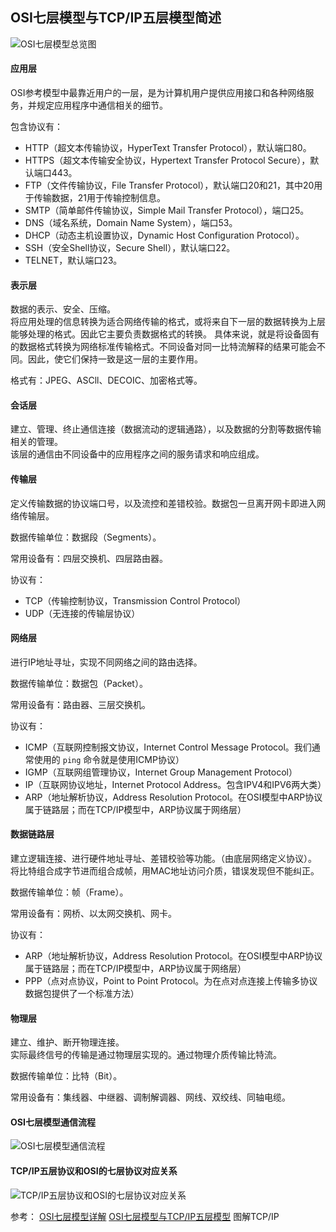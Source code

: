 OSI七层模型与TCP/IP五层模型简述
---

![OSI七层模型总览图](http://md.ws65535.top/xsj/2019_4_29_OSI七层模型总览图.gif)

#### **应用层**

OSI参考模型中最靠近用户的一层，是为计算机用户提供应用接口和各种网络服务，并规定应用程序中通信相关的细节。

包含协议有：

* HTTP（超文本传输协议，HyperText Transfer Protocol），默认端口80。
* HTTPS（超文本传输安全协议，Hypertext Transfer Protocol Secure），默认端口443。
* FTP（文件传输协议，File Transfer Protocol），默认端口20和21，其中20用于传输数据，21用于传输控制信息。
* SMTP（简单邮件传输协议，Simple Mail Transfer Protocol），端口25。
* DNS（域名系统，Domain Name System），端口53。
* DHCP（动态主机设置协议，Dynamic Host Configuration Protocol）。
* SSH（安全Shell协议，Secure Shell），默认端口22。
* TELNET，默认端口23。

#### **表示层**

数据的表示、安全、压缩。  
将应用处理的信息转换为适合网络传输的格式，或将来自下一层的数据转换为上层能够处理的格式。因此它主要负责数据格式的转换。
具体来说，就是将设备固有的数据格式转换为网络标准传输格式。不同设备对同一比特流解释的结果可能会不同。因此，使它们保持一致是这一层的主要作用。

格式有：JPEG、ASCll、DECOIC、加密格式等。

#### **会话层**

建立、管理、终止通信连接（数据流动的逻辑通路），以及数据的分割等数据传输相关的管理。  
该层的通信由不同设备中的应用程序之间的服务请求和响应组成。 

#### **传输层**

定义传输数据的协议端口号，以及流控和差错校验。数据包一旦离开网卡即进入网络传输层。

数据传输单位：数据段（Segments）。

常用设备有：四层交换机、四层路由器。

协议有：

* TCP（传输控制协议，Transmission Control Protocol）
* UDP（无连接的传输层协议）

#### **网络层**

进行IP地址寻址，实现不同网络之间的路由选择。

数据传输单位：数据包（Packet）。

常用设备有：路由器、三层交换机。

协议有：

* ICMP（互联网控制报文协议，Internet Control Message Protocol。我们通常使用的 `ping` 命令就是使用ICMP协议）
* IGMP（互联网组管理协议，Internet Group Management Protocol）
* IP（互联网协议地址，Internet Protocol Address。包含IPV4和IPV6两大类） 
* ARP（地址解析协议，Address Resolution Protocol。在OSI模型中ARP协议属于链路层；而在TCP/IP模型中，ARP协议属于网络层）

#### **数据链路层**

建立逻辑连接、进行硬件地址寻址、差错校验等功能。（由底层网络定义协议）。  
将比特组合成字节进而组合成帧，用MAC地址访问介质，错误发现但不能纠正。

数据传输单位：帧（Frame）。

常用设备有：网桥、以太网交换机、网卡。

协议有：

* ARP（地址解析协议，Address Resolution Protocol。在OSI模型中ARP协议属于链路层；而在TCP/IP模型中，ARP协议属于网络层）
* PPP（点对点协议，Point to Point Protocol。为在点对点连接上传输多协议数据包提供了一个标准方法）

#### **物理层**

建立、维护、断开物理连接。  
实际最终信号的传输是通过物理层实现的。通过物理介质传输比特流。  

数据传输单位：比特（Bit）。

常用设备有：集线器、中继器、调制解调器、网线、双绞线、同轴电缆。

#### **OSI七层模型通信流程**

![OSI七层模型通信流程](http://md.ws65535.top/xsj/2019_4_29_OSI七层模型通信流程.png)

#### **TCP/IP五层协议和OSI的七层协议对应关系**

![TCP/IP五层协议和OSI的七层协议对应关系](http://md.ws65535.top/xsj/2019_4_29_OSI七层模型与TCP-IP五层模型对应关系.png)


参考：
[OSI七层模型详解](https://www.jianshu.com/p/69fe871c2d0e)
[OSI七层模型与TCP/IP五层模型](https://www.cnblogs.com/qishui/p/5428938.html)
图解TCP/IP